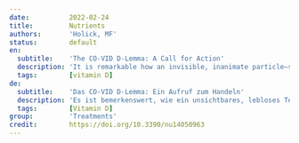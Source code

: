 ```yaml
---
date:          2022-02-24
title:         Nutrients
authors:       'Holick, MF'
status:        default
en:
  subtitle:    'The CO-VID D-Lemma: A Call for Action'
  description: 'It is remarkable how an invisible, inanimate particle—severe acute respiratory syndrome coronavirus 2 (SARS-CoV-2, COVID-19)—that is hell-bent on reproducing itself was able to bring our modern civilization to its knees. History, however, continues to repeat itself, even in the era of modern medicine and RNA vaccines. Although in the past two years there has been a plethora of publications documenting that vitamin D deficiency increases the risk for infectivity, morbidity and mortality, this documentation has fallen on deaf ears for most health care providers and healthcare regulators.'
  tags:        [vitamin D]
de:
  subtitle:    'Das CO-VID D-Lemma: Ein Aufruf zum Handeln'
  description: 'Es ist bemerkenswert, wie ein unsichtbares, lebloses Teilchen - das schwere akute respiratorische Syndrom Coronavirus 2 (SARS-CoV-2, COVID-19) -, das wild entschlossen ist, sich zu vermehren, unsere moderne Zivilisation in die Knie zwingen konnte. Doch die Geschichte wiederholt sich, auch im Zeitalter der modernen Medizin und der RNA-Impfstoffe. Obwohl es in den letzten zwei Jahren eine Fülle von Veröffentlichungen gab, die belegen, dass Vitamin-D-Mangel das Risiko für Infektiosität, Morbidität und Mortalität erhöht, stoßen diese Belege bei den meisten Anbietern von Gesundheitsleistungen und den Regulierungsbehörden im Gesundheitswesen auf taube Ohren.' 
  tags:        [Vitamin D]
group:         'Treatments'
credit:        https://doi.org/10.3390/nu14050963
---
```

